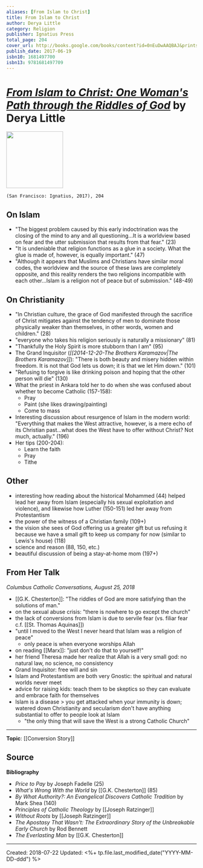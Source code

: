 ```yaml
---
aliases: [From Islam to Christ]
title: From Islam to Christ
author: Derya Little
category: Religion
publisher: Ignatius Press
total_page: 204
cover_url: http://books.google.com/books/content?id=0nEuDwAAQBAJ&printsec=frontcover&img=1&zoom=1&edge=curl&source=gbs_api
publish_date: 2017-06-19
isbn10: 1681497700
isbn13: 9781681497709
---
```

# *[From Islam to Christ: One Woman's Path through the Riddles of God](https://www.ignatius.com/From-Islam-to-Christ-P1287.aspx)* by Derya Little

<img src="https://cdn11.bigcommerce.com/s-cvc90x9929/images/stencil/640w/products/1330/1541/ISCHP_r__19212.1617023804.jpg?c=1" width=150>

`(San Francisco: Ignatius, 2017), 204`


## On Islam
- "The biggest problem caused by this early indoctrination was the closing of the mind to any and all questioning...It is a worldview based on fear and the utter submission that results from that fear." (23)
- "It is undeniable that religion functions as a glue in a society. What the glue is made of, however, is equally important." (47)
- "Although it appears that Muslims and Christians have similar moral codes, the worldview and the source of these laws are completely opposite, and this reality renders the two religions incompatible with each other...Islam is a religion not of peace but of submission." (48-49)


## On Christianity
- "In Christian culture, the grace of God manifested through the sacrifice of Christ mitigates against the tendency of men to dominate those physically weaker than themselves, in other words, women and children." (28)
- "everyone who takes his religion seriously is naturally a missionary" (81)
- "Thankfully the Holy Spirit is more stubborn than I am" (95)
- The Grand Inquisitor (*[[2014-12-20-The Brothers Karamazov|The Brothers Karamazov]]*): "There is both beauty and misery hidden within freedom. It is not that God lets us down; it is that we let Him down." (101)
- "Refusing to forgive is like drinking poison and hoping that the other person will die" (130)
- What the priest in Ankara told her to do when she was confused about whether to become Catholic (157-158):
  - Pray
  - Paint (she likes drawing/painting)
  - Come to mass
- Interesting discussion about resurgence of Islam in the modern world: "Everything that makes the West attractive, however, is a mere echo of its Christian past...what does the West have to offer without Christ? Not much, actually." (196)
- Her tips (200-204):
  - Learn the faith
  - Pray
  - Tithe



## Other
- interesting how reading about the historical Mohammed (44) helped lead her away from Islam (especially his sexual exploitation and violence), and likewise how Luther (150-151) led her away from Protestantism
- the power of the witness of a Christian family (109+)
- the vision she sees of God offering us a greater gift but us refusing it because we have a small gift to keep us company for now (similar to Lewis's house) (118)
- science and reason (88, 150, etc.)
- beautiful discussion of being a stay-at-home mom (197+)


## From Her Talk

*Columbus Catholic Conversations, August 25, 2018*

- [[G.K. Chesterton]]: "The riddles of God are more satisfying than the solutions of man."
- on the sexual abuse crisis: "there is nowhere to go except the church"
- the lack of conversions from Islam is due to servile fear (vs. filiar fear c.f. [[St. Thomas Aquinas]])
- "until I moved to the West I never heard that Islam was a religion of peace"
  - only peace is when everyone worships Allah
- on reading [[Marx]]: "just don't do that to yourself!"
- her friend Theresa made her realize that Allah is a very small god: no natural law, no science, no consistency
- Grand Inquisitor: free will and sin
- Islam and Protestantism are both very Gnostic: the spiritual and natural worlds never meet
- advice for raising kids: teach them to be skeptics so they can evaluate and embrace faith for themselves
- Islam is a disease > you get attacked when your immunity is down; watered down Christianity and secularism don't have anything substantial to offer to people look at Islam
  - "the only thing that will save the West is a strong Catholic Church"


--- 
**Topic**: [[Conversion Story]]

**Source**
- 

**Bibliography**
- *Price to Pay* by Joseph Fadelle (25)
- *What's Wrong With the World* by [[G.K. Chesterton]] (85)
- *By What Authority?: An Evangelical Discovers Catholic Tradition* by Mark Shea (140)
- *Principles of Catholic Theology* by [[Joseph Ratzinger]]
- *Without Roots* by [[Joseph Ratzinger]]
- *The Apostasy That Wasn't: The Extraordinary Story of the Unbreakable Early Church* by Rod Bennett
- *The Everlasting Man* by [[G.K. Chesterton]]

---
Created: 2018-07-22
Updated: <%+ tp.file.last_modified_date("YYYY-MM-DD-ddd") %>